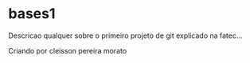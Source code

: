 # bases1
Descricao qualquer sobre o primeiro projeto de git explicado na fatec...

Criando por cleisson pereira morato 
